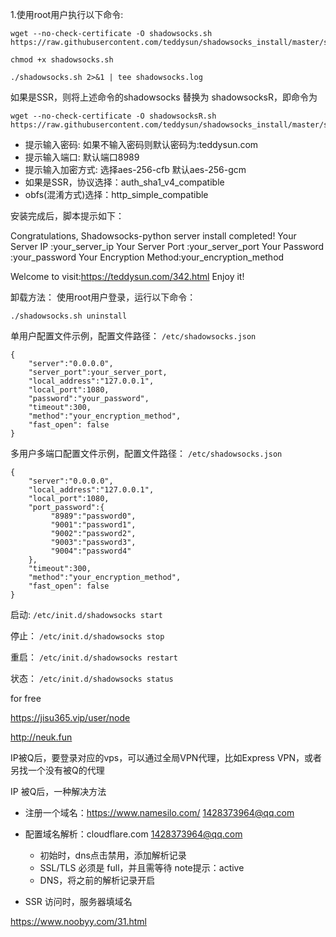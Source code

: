 1.使用root用户执行以下命令:

  
    wget --no-check-certificate -O shadowsocks.sh https://raw.githubusercontent.com/teddysun/shadowsocks_install/master/shadowsocks.sh
 
    chmod +x shadowsocks.sh
 
    ./shadowsocks.sh 2>&1 | tee shadowsocks.log
 
 如果是SSR，则将上述命令的shadowsocks  替换为  shadowsocksR，即命令为
 
    wget --no-check-certificate -O shadowsocksR.sh https://raw.githubusercontent.com/teddysun/shadowsocks_install/master/shadowsocksR.sh
 
- 提示输入密码: 如果不输入密码则默认密码为:teddysun.com
- 提示输入端口: 默认端口8989
- 提示输入加密方式: 选择aes-256-cfb 默认aes-256-gcm
- 如果是SSR，协议选择：auth_sha1_v4_compatible
- obfs(混淆方式)选择：http_simple_compatible

 
 
安装完成后，脚本提示如下：
> 
  Congratulations, Shadowsocks-python server install completed!
  Your Server IP        :your_server_ip
  Your Server Port      :your_server_port
  Your Password         :your_password
  Your Encryption Method:your_encryption_method

  Welcome to visit:https://teddysun.com/342.html
  Enjoy it!
 
 
卸载方法：
使用root用户登录，运行以下命令：
 
    ./shadowsocks.sh uninstall
    
    
单用户配置文件示例，配置文件路径： ```/etc/shadowsocks.json```
 
    {
        "server":"0.0.0.0",
        "server_port":your_server_port,
        "local_address":"127.0.0.1",
        "local_port":1080,
        "password":"your_password",
        "timeout":300,
        "method":"your_encryption_method",
        "fast_open": false
    }
 
多用户多端口配置文件示例，配置文件路径： ```/etc/shadowsocks.json```
 
    {
        "server":"0.0.0.0",
        "local_address":"127.0.0.1",
        "local_port":1080,
        "port_password":{
             "8989":"password0",
             "9001":"password1",
             "9002":"password2",
             "9003":"password3",
             "9004":"password4"
        },
        "timeout":300,
        "method":"your_encryption_method",
        "fast_open": false
    }
 
 
启动:  ```/etc/init.d/shadowsocks start```

停止： ```/etc/init.d/shadowsocks stop```

重启： ```/etc/init.d/shadowsocks restart```

状态： ```/etc/init.d/shadowsocks status```





for free

  https://jisu365.vip/user/node
  
  http://neuk.fun
  
  
  IP被Q后，要登录对应的vps，可以通过全局VPN代理，比如Express VPN，或者 另找一个没有被Q的代理
  
  
IP 被Q后，一种解决方法

- 注册一个域名：https://www.namesilo.com/    1428373964@qq.com

- 配置域名解析：cloudflare.com    1428373964@qq.com

  - 初始时，dns点击禁用，添加解析记录
  - SSL/TLS 必须是 full，并且需等待 note提示：active
  - DNS，将之前的解析记录开启
  
- SSR 访问时，服务器填域名




https://www.noobyy.com/31.html
